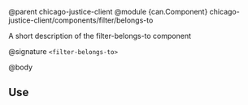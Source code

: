 @parent chicago-justice-client
@module {can.Component} chicago-justice-client/components/filter/belongs-to <filter-belongs-to>

A short description of the filter-belongs-to component

@signature `<filter-belongs-to>`

@body

## Use

